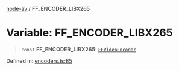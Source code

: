 [node-av](../globals.md) / FF\_ENCODER\_LIBX265

# Variable: FF\_ENCODER\_LIBX265

> `const` **FF\_ENCODER\_LIBX265**: [`FFVideoEncoder`](../type-aliases/FFVideoEncoder.md)

Defined in: [encoders.ts:85](https://github.com/seydx/av/blob/f8631fc881b394300b1479f511d55cf1c370a87f/src/constants/encoders.ts#L85)
